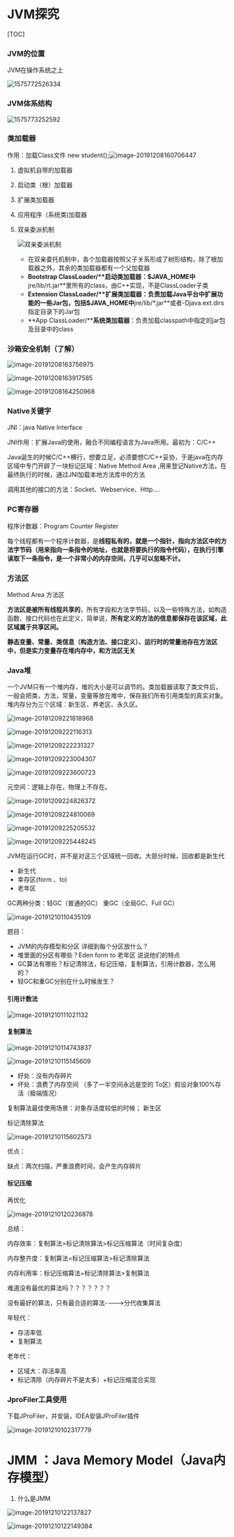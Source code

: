 # JVM探究

[TOC]



### JVM的位置

JVM在操作系统之上

![1575772526334](images/1575772526334.png)

###  JVM体系结构

![1575773252592](images/1575773252592.png)

###  类加载器

作用：加载Class文件  new student();![image-20191208160706447](images/image-20191208160706447.png)



1. 虚拟机自带的加载器

2. 启动类（根）加载器

3. 扩展类加载器

4. 应用程序（系统类)加载器

5. 双亲委派机制

   ![双亲委派机制](images/image-20191208163615408.png)

   - 在双亲委托机制中，各个加载器按照父子关系形成了树形结构，除了根加载器之外，其余的类加载器都有一个父加载器
   - **Bootstrap ClassLoader/****启动类加载器**：$JAVA_HOME中**jre/lib/rt.jar**里所有的class，由C++实现，不是ClassLoader子类
   - **Extension ClassLoader/****扩展类加载器**：负责加载Java平台中扩展功能的一些Jar包，包括$JAVA_HOME中**jre/lib/*.jar**或者-Djava.ext.dirs指定目录下的Jar包
   - **App ClassLoader/****系统类加载器**：负责加载classpath中指定的jar包及目录中的class

### 沙箱安全机制（了解）

![image-20191208163756975](images/image-20191208163756975.png)





![image-20191208163917585](images/image-20191208163917585.png)





![image-20191208164250968](images/image-20191208164250968.png)



### Native关键字

JNI：java Native Interface

JNI作用：扩展Java的使用，融合不同编程语言为Java所用。最初为：C/C++

Java诞生的时候C/C++横行，想要立足，必须要想C/C++妥协，于是java在内存区域中专门开辟了一块标记区域：Native Method Area ,用来登记Native方法，在最终执行的时候，通过JNI加载本地方法库中的方法

调用其他的接口的方法：Socket、Webservice、Http....

### PC寄存器

程序计数器：Program Counter Register

每个线程都有一个程序计数器，是**线程私有的，**就是一个指针，指向方法区中的方法字节码（用来指向一条指令的地址，也就是将要执行的指令代码），在执行引擎读取下一条指令**，是一个非常小的内存空间，几乎可以忽略不计。**

### 方法区

Method Area 方法区

**方法区是被所有线程共享的**，所有字段和方法字节码，以及一些特殊方法，如构造函数、接口代码也在此定义，简单说，**所有定义的方法的信息都保存在该区域，此区域属于共享区间。**

**静态变量、常量、类信息（构造方法、接口定义）、运行时的常量池存在方法区中，但是实力变量存在堆内存中，和方法区无关**

### Java堆

一个JVM只有一个堆内存，堆的大小是可以调节的。类加载器读取了类文件后，一般会把类，方法，常量，变量等放在堆中，保存我们所有引用类型的真实对象。堆内存分为三个区域：新生区、养老区、永久区。

![image-20191209221818968](images/image-20191209221818968.png)

![image-20191209222116313](images/image-20191209222116313.png)

![image-20191209222231327](images/image-20191209222231327.png)



![image-20191209223004307](images/image-20191209223004307.png)

![image-20191209223600723](images/image-20191209223600723.png)

元空间：逻辑上存在，物理上不存在。

![image-20191209224826372](images/image-20191209224826372.png)

![image-20191209224810069](images/image-20191209224810069.png)



![image-20191209225205532](images/image-20191209225205532.png)

![image-20191209225448245](images/image-20191209225448245.png)

JVM在运行GC时，并不是对这三个区域统一回收。大部分时候，回收都是新生代

- 新生代
- 幸存区(form 、to)
- 老年区

GC两种分类：轻GC（普通的GC） 重GC（全局GC、Full GC）

![image-20191210110435109](images/image-20191210110435109.png)



题目：

- JVM的内存模型和分区 详细到每个分区放什么？
- 堆里面的分区有哪些？Eden form to 老年区 说说他们的特点
- GC算法有哪些？标记清除法，标记压缩，复制算法，引用计数器，怎么用的？
- 轻GC和重GC分别在什么时候发生？

#### 引用计数法

![image-20191210111021132](images/image-20191210111021132.png)

#### 复制算法

![image-20191210114743837](images/image-20191210114743837.png)



![image-20191210115145609](images/image-20191210115145609.png)

- 好处：没有内存碎片
- 坏处：浪费了内存空间 （多了一半空间永远是空的 To区）假设对象100%存活（极端情况）



复制算法最佳使用场景：对象存活度较低的时候；  新生区

标记清除算法

![image-20191210115602573](images/image-20191210115602573.png)

优点：

缺点：两次扫描，严重浪费时间，会产生内存碎片

#### 标记压缩

再优化

![image-20191210120236878](images/image-20191210120236878.png)



总结：

内存效率：复制算法>标记清除算法>标记压缩算法（时间复杂度）

内存整齐度：复制算法=标记压缩算法>标记清除算法

内存利用率：标记压缩算法=标记清除算法>复制算法



难道没有最优的算法吗？？？？？？？

没有最好的算法，只有最合适的算法---->分代收集算法



年轻代：

- 存活率低
- 复制算法

老年代：

- 区域大：存活率高
- 标记清除（内存碎片不是太多）+标记压缩混合实现

### JproFiler工具使用

下载JProFiler，并安装，IDEA安装JProFiler插件

![image-20191210102317779](images/image-20191210102317779.png)

# JMM ：Java Memory Model（Java内存模型）

1. 什么是JMM

![image-20191210122137827](images/image-20191210122137827.png)

![image-20191210122149384](images/image-20191210122149384.png)